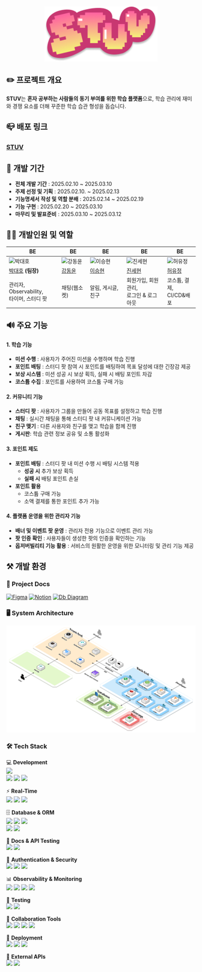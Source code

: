 <p align="center">
    <img src="https://raw.githubusercontent.com/DevPumpkin0113/Devpumpkin0113/refs/heads/main/images/stuv-no-bg.png" width="300">
</p>

## ✏️ 프로젝트 개요
**STUV**는 **혼자 공부하는 사람들의 동기 부여를 위한 학습 플랫폼**으로, 학습 관리에 재미와 경쟁 요소를 더해 꾸준한 학습 습관 형성을 돕습니다.</br>

## 📪 배포 링크
### [STUV](https://stuv.netlify.app/)

## 📆 개발 기간
- **전체 개발 기간** : 2025.02.10 ~ 2025.03.10
- **주제 선정 및 기획** : 2025.02.10. ~ 2025.02.13
- **기능명세서 작성 및 역할 분배** : 2025.02.14 ~ 2025.02.19
- **기능 구현** : 2025.02.20 ~ 2025.03.10
- **마무리 및 발표준비** : 2025.03.10 ~ 2025.03.12

## 👨‍💻 개발인원 및 역할
| BE                                                                                                                                    | BE                                                                                          | BE                                                                                     | BE                                                                                  | BE                                                                                     |
|---------------------------------------------------------------------------------------------------------------------------------------|---------------------------------------------------------------------------------------------|----------------------------------------------------------------------------------------|-------------------------------------------------------------------------------------|----------------------------------------------------------------------------------------|
| <img src="https://avatars.githubusercontent.com/u/50197882?s=400&u=092463e593863cd2fd98527522531237e521fc36&v=4" width=175 alt="박대호"> | <img src="https://avatars.githubusercontent.com/u/48218888?s=64&v=4" width=175 alt="강동윤"> | <img src="https://avatars.githubusercontent.com/u/83849667?v=4" width=175 alt="이승현"> | <img src="https://avatars.githubusercontent.com/u/75302306?v=4" width=175 alt="진세현"> | <img src="https://avatars.githubusercontent.com/u/83804387?v=4" width=175 alt="허유정"> |
| [박대호](https://github.com/DevPumpkin0113) **(팀장)**                                                                                     | [강동윤](https://github.com/KindOfOwl)                                                         | [이승현](https://github.com/Dianuma)                                                      | [진세현]()                                                                             | [허유정](https://github.com/jeong-sys)                                                    |
| 관리자, Observability, <br/> 타이머, 스터디 팟                                                                                                  | 채팅(웹소켓)                                                                                     | 알림, 게시글, 친구                                                                            | 회원가입, 회원 관리, <br/> 로그인 & 로그아웃                                                              | 코스튬, 결제, <br/> CI/CD&배포                                                                      |

## 🔊 주요 기능
#### 1. 학습 기능
   - **미션 수행** : 사용자가 주어진 미션을 수행하며 학습 진행
   - **포인트 배팅** : 스터디 팟 참여 시 포인트를 배팅하여 목표 달성에 대한 긴장감 제공
   - **보상 시스템** : 미션 성공 시 보상 획득, 실패 시 배팅 포인트 차감
   - **코스튬 수집** : 포인트를 사용하여 코스튬 구매 가능
#### 2. 커뮤니티 기능
   - **스터디 팟** : 사용자가 그룹을 만들어 공동 목표를 설정하고 학습 진행
   - **채팅** : 실시간 채팅을 통해 스터디 팟 내 커뮤니케이션 가능
   - **친구 맺기** : 다른 사용자와 친구를 맺고 학습을 함께 진행
   - **게시판**: 학습 관련 정보 공유 및 소통 활성화
#### 3. 포인트 제도
   - **포인트 배팅** : 스터디 팟 내 미션 수행 시 배팅 시스템 적용
     - **성공 시** 추가 보상 획득
     - **실패 시** 배팅 포인트 손실
   - **포인트 활용**
     - 코스튬 구매 가능  
     - 소액 결제를 통한 포인트 추가 가능
#### 4. 플랫폼 운영을 위한 관리자 기능
   - **배너 및 이벤트 팟 운영** : 관리자 전용 기능으로 이벤트 관리 가능
   - **팟 인증 확인** : 사용자들이 생성한 팟의 인증을 확인하는 기능
   - **옵저버빌리티 기능 활용** : 서비스의 원활한 운영을 위한 모니터링 및 관리 기능 제공

## ⚒️ 개발 환경
### 📜 Project Docs 
[![Figma](https://img.shields.io/badge/Figma-F24E1E?style=for-the-badge&logo=figma&logoColor=white)](https://www.figma.com/design/zzNC1QlABzTLm4uaFhrCza/%EC%B5%9C%EC%A2%85%ED%94%84%EB%A1%9C%EC%A0%9D%ED%8A%B8?node-id=0-1&t=VBQrCS9g2YtZ8nEE-1) [![Notion](https://img.shields.io/badge/Notion-000000?style=for-the-badge&logo=notion&logoColor=white)](https://www.notion.so/Team02-1964873f28dd807285b0e332df1b646b) [![Db Diagram](https://img.shields.io/badge/DBDiagram-4169E1?style=for-the-badge&logo=databricks&logoColor=white)](https://dbdiagram.io/d/4%EC%B0%A8-%ED%94%84%EB%A1%9C%EC%A0%9D%ED%8A%B8-67aa42ec263d6cf9a0aa4d62)

### 🖥 **System Architecture**
<img src="https://raw.githubusercontent.com/DevPumpkin0113/Devpumpkin0113/refs/heads/main/images/STUV_Architecture2.png">

### 🛠 Tech Stack
💻 **Development**  
<img src="https://img.shields.io/badge/IntelliJ%20IDEA-000000?style=for-the-badge&logo=intellijidea&logoColor=white">  
<img src="https://img.shields.io/badge/springboot-6DB33F?style=for-the-badge&logo=springboot&logoColor=white"> <img src="https://img.shields.io/badge/java-007396?style=for-the-badge&logo=OpenJDK&logoColor=white"> <img src="https://img.shields.io/badge/gradle-02303A?style=for-the-badge&logo=gradle&logoColor=white">

⚡ **Real-Time**  
<img src="https://img.shields.io/badge/WebSocket-0088CC?style=for-the-badge&logo=websocket&logoColor=white"> <img src="https://img.shields.io/badge/STOMP-009ACE?style=for-the-badge&logo=apache&logoColor=white"> <img src="https://img.shields.io/badge/SSE-FF9900?style=for-the-badge&logo=eventbrite&logoColor=white">

🗄 **Database & ORM**  
<img src="https://img.shields.io/badge/Redis-DC382D?style=for-the-badge&logo=Redis&logoColor=white"> <img src="https://img.shields.io/badge/mongoDB-47A248?style=for-the-badge&logo=MongoDB&logoColor=white"> <img src="https://img.shields.io/badge/mariaDB-003545?style=for-the-badge&logo=mariaDB&logoColor=white">  
<img src="https://img.shields.io/badge/JPA-6DB33F?style=for-the-badge&logo=hibernate&logoColor=white"> <img src="https://img.shields.io/badge/QueryDSL-0082C9?style=for-the-badge&logo=apache&logoColor=white">

📑 **Docs & API Testing**  
<img src="https://img.shields.io/badge/Swagger-85EA2D?style=for-the-badge&logo=swagger&logoColor=white"> <img src="https://img.shields.io/badge/Postman-FF6C37?style=for-the-badge&logo=postman&logoColor=white">

🔐 **Authentication & Security**  
<img src="https://img.shields.io/badge/Spring Security-6DB33F?style=for-the-badge&logo=Spring Security&logoColor=white"> <img src="https://img.shields.io/badge/JWT-000000?style=for-the-badge&logo=jsonwebtokens&logoColor=white"> <img src="https://img.shields.io/badge/OAuth 2.0-3D5AFE?style=for-the-badge&logo=oauth&logoColor=white">

📊 **Observability & Monitoring**  
<img src="https://img.shields.io/badge/Grafana-F46800?style=for-the-badge&logo=grafana&logoColor=white"> <img src="https://img.shields.io/badge/Loki-0080FF?style=for-the-badge&logo=grafana&logoColor=white"> <img src="https://img.shields.io/badge/Tempo-FF4500?style=for-the-badge&logo=tempo&logoColor=white"> <img src="https://img.shields.io/badge/Prometheus-E6522C?style=for-the-badge&logo=prometheus&logoColor=white">

🧪 **Testing**  
<img src="https://img.shields.io/badge/JUnit5-25A162?style=for-the-badge&logo=junit5&logoColor=white"> <img src="https://img.shields.io/badge/Mockito-FFCD00?style=for-the-badge&logo=java&logoColor=black">

🤝 **Collaboration Tools**  
<img src="https://img.shields.io/badge/Discord-5865F2?style=for-the-badge&logo=discord&logoColor=white"> <img src="https://img.shields.io/badge/Slack-4A154B?style=for-the-badge&logo=slack&logoColor=white"> <img src="https://img.shields.io/badge/github-181717?style=for-the-badge&logo=github&logoColor=white"> <img src="https://img.shields.io/badge/Notion-000000?style=for-the-badge&logo=notion&logoColor=white">

🚀 **Deployment**  
<img src="https://img.shields.io/badge/NGINX-009639?style=for-the-badge&logo=nginx&logoColor=white"> <img src="https://img.shields.io/badge/GitHub Actions-2088FF?style=for-the-badge&logo=githubactions&logoColor=white"> <img src="https://img.shields.io/badge/Docker-2496ED?style=for-the-badge&logo=docker&logoColor=white">

🔗 **External APIs**  
<img src="https://img.shields.io/badge/Kakao API-FFCD00?style=for-the-badge&logo=kakao&logoColor=black"> <img src="https://img.shields.io/badge/Toss API-0074E4?style=for-the-badge&logo=toss&logoColor=white">
